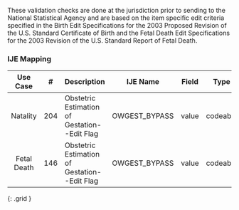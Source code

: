 These validation checks are done at the jurisdiction prior to sending to the National Statistical Agency and are based on the item specific edit criteria specified in the Birth Edit Specifications for the 2003 Proposed Revision of the U.S. Standard Certificate of Birth and the Fetal Death Edit Specifications for the 2003 Revision of the U.S. Standard Report of Fetal Death.
### IJE Mapping

| **Use Case** |  **#**   |  **Description**  | **IJE Name**  |  **Field**  |  **Type**  | **Value Set**  |
| :---------: | --------------- | ------------ | ------------- | ---------- | ---------- | -------------- |
| Natality | 204 | Obstetric Estimation of Gestation--Edit Flag | OWGEST_BYPASS | value |codeable |[http://phinvads.cdc.gov/fhir/ValueSet/2.16.840.1.114222.4.11.7567], See [Handling of edit flags]  |
| Fetal Death | 146 | Obstetric Estimation of Gestation--Edit Flag | OWGEST_BYPASS | value |codeable |[http://phinvads.cdc.gov/fhir/ValueSet/2.16.840.1.114222.4.11.7567], See [Handling of edit flags]  |
{: .grid }
